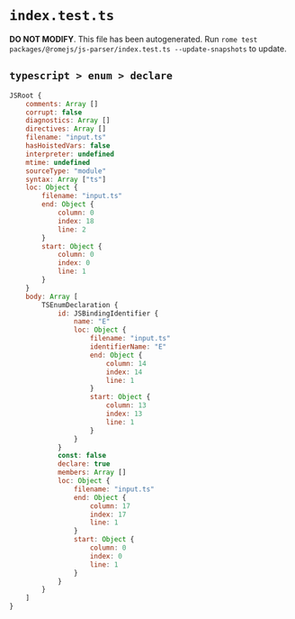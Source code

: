 # `index.test.ts`

**DO NOT MODIFY**. This file has been autogenerated. Run `rome test packages/@romejs/js-parser/index.test.ts --update-snapshots` to update.

## `typescript > enum > declare`

```javascript
JSRoot {
	comments: Array []
	corrupt: false
	diagnostics: Array []
	directives: Array []
	filename: "input.ts"
	hasHoistedVars: false
	interpreter: undefined
	mtime: undefined
	sourceType: "module"
	syntax: Array ["ts"]
	loc: Object {
		filename: "input.ts"
		end: Object {
			column: 0
			index: 18
			line: 2
		}
		start: Object {
			column: 0
			index: 0
			line: 1
		}
	}
	body: Array [
		TSEnumDeclaration {
			id: JSBindingIdentifier {
				name: "E"
				loc: Object {
					filename: "input.ts"
					identifierName: "E"
					end: Object {
						column: 14
						index: 14
						line: 1
					}
					start: Object {
						column: 13
						index: 13
						line: 1
					}
				}
			}
			const: false
			declare: true
			members: Array []
			loc: Object {
				filename: "input.ts"
				end: Object {
					column: 17
					index: 17
					line: 1
				}
				start: Object {
					column: 0
					index: 0
					line: 1
				}
			}
		}
	]
}
```
